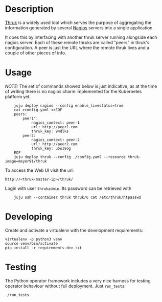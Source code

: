 # Description

[Thruk](https://www.thruk.org/) is a widely used tool which serves the purpose
of aggregating the information generated by several
[Nagios](https://www.nagios.org/) servers into a single application.

It does this by interfacing with another thruk server running alongside each
nagios server. Each of these remote thruks are called "peers" in thruk's
configuration. A peer is just the URL where the remote thruk lives and a couple
of other pieces of info.

# Usage

*NOTE:* The set of commands showed below is just indicative, as at the time of
writing there is no nagios charm implemented for the Kubernetes platform yet.

```
    juju deploy nagios --config enable_livestatus=true
    cat >config.yaml <<EOF
    peers:
        peer1":
            nagios_context: peer-1
            url: http://peer1.com
            thruk_key: 94dlks
        peer2:
            nagios_context: peer-2
            url: http://peer2.com
            thruk_key: uoo39og
    EOF
    juju deploy thruk --config ./config.yaml --resource thruk-image=meyer91/thruk
```

To access the Web UI visit the url:

    http://<thruk-master-ip>/thruk/

Login with user `thrukadmin`. Its password can be retrieved with

```
    juju ssh --container thruk thruk/0 cat /etc/thruk/htpasswd
```

# Developing

Create and activate a virtualenv with the development requirements:

    virtualenv -p python3 venv
    source venv/bin/activate
    pip install -r requirements-dev.txt

# Testing

The Python operator framework includes a very nice harness for testing
operator behaviour without full deployment. Just `run_tests`:

    ./run_tests
